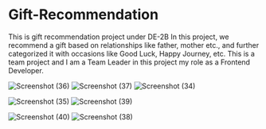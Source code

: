 # Gift-Recommendation
This is gift recommendation project under DE-2B
In this project, we recommend a gift based on relationships like father, mother etc., and further categorized it 
with occasions like Good Luck, Happy Journey, etc. This is a team project and I am a Team Leader in this 
project my role as a Frontend Developer.

![Screenshot (36)](https://user-images.githubusercontent.com/97346366/180040983-845e06a1-4919-4ec5-98df-6f70e4947fa5.png)
![Screenshot (37)](https://user-images.githubusercontent.com/97346366/180041004-62ac7680-9de3-4f3f-9f06-54fcb8ae6885.png)
![Screenshot (34)](https://user-images.githubusercontent.com/97346366/180042177-36662b0a-cb71-4057-9195-635ec019e730.png)


![Screenshot (35)](https://user-images.githubusercontent.com/97346366/180041246-17456a98-635d-415a-a859-8aca2affd118.png)
![Screenshot (39)](https://user-images.githubusercontent.com/97346366/180041355-9c034a88-53b6-4b1a-b54c-e9e6f408eee3.png)

![Screenshot (40)](https://user-images.githubusercontent.com/97346366/180041494-aefe9861-a9f0-4c5e-8908-d89d335d1bde.png)
![Screenshot (38)](https://user-images.githubusercontent.com/97346366/180041599-7e22798b-aebb-4106-914a-eb298a5d65f5.png)
